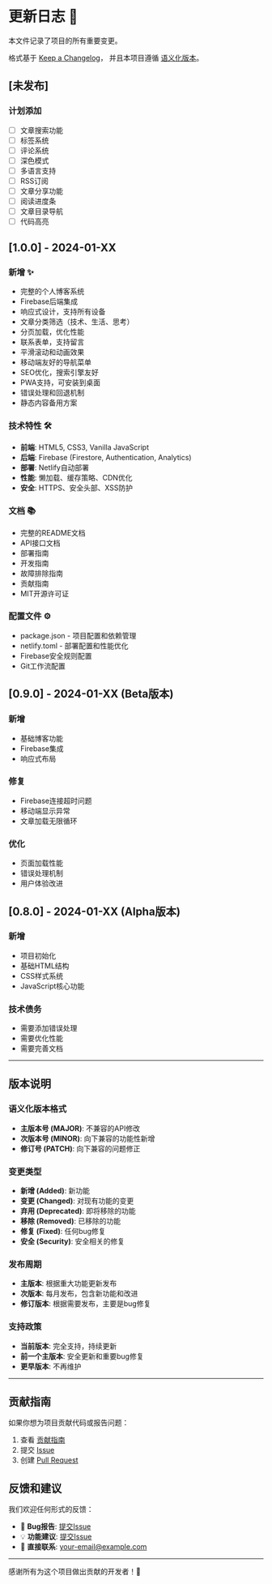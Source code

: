 # 更新日志 📝

本文件记录了项目的所有重要变更。

格式基于 [Keep a Changelog](https://keepachangelog.com/zh-CN/1.0.0/)，
并且本项目遵循 [语义化版本](https://semver.org/lang/zh-CN/)。

## [未发布]

### 计划添加
- [ ] 文章搜索功能
- [ ] 标签系统
- [ ] 评论系统
- [ ] 深色模式
- [ ] 多语言支持
- [ ] RSS订阅
- [ ] 文章分享功能
- [ ] 阅读进度条
- [ ] 文章目录导航
- [ ] 代码高亮

## [1.0.0] - 2024-01-XX

### 新增 ✨
- 完整的个人博客系统
- Firebase后端集成
- 响应式设计，支持所有设备
- 文章分类筛选（技术、生活、思考）
- 分页加载，优化性能
- 联系表单，支持留言
- 平滑滚动和动画效果
- 移动端友好的导航菜单
- SEO优化，搜索引擎友好
- PWA支持，可安装到桌面
- 错误处理和回退机制
- 静态内容备用方案

### 技术特性 🛠️
- **前端**: HTML5, CSS3, Vanilla JavaScript
- **后端**: Firebase (Firestore, Authentication, Analytics)
- **部署**: Netlify自动部署
- **性能**: 懒加载、缓存策略、CDN优化
- **安全**: HTTPS、安全头部、XSS防护

### 文档 📚
- 完整的README文档
- API接口文档
- 部署指南
- 开发指南
- 故障排除指南
- 贡献指南
- MIT开源许可证

### 配置文件 ⚙️
- package.json - 项目配置和依赖管理
- netlify.toml - 部署配置和性能优化
- Firebase安全规则配置
- Git工作流配置

## [0.9.0] - 2024-01-XX (Beta版本)

### 新增
- 基础博客功能
- Firebase集成
- 响应式布局

### 修复
- Firebase连接超时问题
- 移动端显示异常
- 文章加载无限循环

### 优化
- 页面加载性能
- 错误处理机制
- 用户体验改进

## [0.8.0] - 2024-01-XX (Alpha版本)

### 新增
- 项目初始化
- 基础HTML结构
- CSS样式系统
- JavaScript核心功能

### 技术债务
- 需要添加错误处理
- 需要优化性能
- 需要完善文档

---

## 版本说明

### 语义化版本格式

- **主版本号 (MAJOR)**: 不兼容的API修改
- **次版本号 (MINOR)**: 向下兼容的功能性新增
- **修订号 (PATCH)**: 向下兼容的问题修正

### 变更类型

- **新增 (Added)**: 新功能
- **变更 (Changed)**: 对现有功能的变更
- **弃用 (Deprecated)**: 即将移除的功能
- **移除 (Removed)**: 已移除的功能
- **修复 (Fixed)**: 任何bug修复
- **安全 (Security)**: 安全相关的修复

### 发布周期

- **主版本**: 根据重大功能更新发布
- **次版本**: 每月发布，包含新功能和改进
- **修订版本**: 根据需要发布，主要是bug修复

### 支持政策

- **当前版本**: 完全支持，持续更新
- **前一个主版本**: 安全更新和重要bug修复
- **更早版本**: 不再维护

---

## 贡献指南

如果你想为项目贡献代码或报告问题：

1. 查看 [贡献指南](CONTRIBUTING.md)
2. 提交 [Issue](https://github.com/你的用户名/blog/issues)
3. 创建 [Pull Request](https://github.com/你的用户名/blog/pulls)

## 反馈和建议

我们欢迎任何形式的反馈：

- 🐛 **Bug报告**: [提交Issue](https://github.com/你的用户名/blog/issues/new?template=bug_report.md)
- 💡 **功能建议**: [提交Issue](https://github.com/你的用户名/blog/issues/new?template=feature_request.md)
- 📧 **直接联系**: your-email@example.com

---

感谢所有为这个项目做出贡献的开发者！🙏